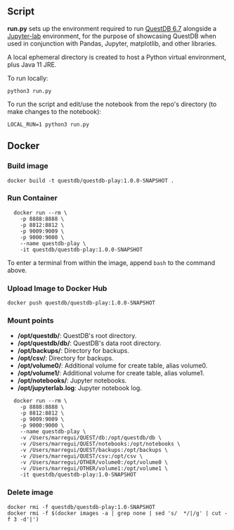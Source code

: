 ## Script

**run.py** sets up the environment required to run [QuestDB 6.7](https://github.com/questdb/questdb/releases/tag/6.7/)
alongside a [Jupyter-lab](https://jupyter.org/try-jupyter/lab/) environment, for the purpose of showcasing QuestDB
when used in conjunction with Pandas, Jupyter, matplotlib, and other libraries.

A local ephemeral directory is created to host a Python virtual environment, plus Java 11 JRE.

To run locally:

```shell
python3 run.py
```

To run the script and edit/use the notebook from the repo's directory (to make changes to the notebook):

```shell
LOCAL_RUN=1 python3 run.py
```

## Docker

### Build image

```shell
docker build -t questdb/questdb-play:1.0.0-SNAPSHOT .
```

### Run Container

```shell
  docker run --rm \
    -p 8888:8888 \
    -p 8812:8812 \
    -p 9009:9009 \
    -p 9000:9000 \
    --name questdb-play \
    -it questdb/questdb-play:1.0.0-SNAPSHOT
```

To enter a terminal from within the image, append `bash` to the command above.

### Upload Image to Docker Hub

```shell
docker push questdb/questdb-play:1.0.0-SNAPSHOT
```

### Mount points

- **/opt/questdb/**:  QuestDB's root directory.
- **/opt/questdb/db/**:  QuestDB's data root directory.
- **/opt/backups/**: Directory for backups.
- **/opt/csv/**: Directory for backups.
- **/opt/volume0/**: Additional volume for create table, alias volume0.
- **/opt/volume1/**: Additional volume for create table, alias volume1.
- **/opt/notebooks/**: Jupyter notebooks.
- **/opt/jupyterlab.log**: Jupyter notebook log.

```shell
  docker run --rm \
    -p 8888:8888 \
    -p 8812:8812 \
    -p 9009:9009 \
    -p 9000:9000 \
    --name questdb-play \
    -v /Users/marregui/QUEST/db:/opt/questdb/db \
    -v /Users/marregui/QUEST/notebooks:/opt/notebooks \
    -v /Users/marregui/QUEST/backups:/opt/backups \
    -v /Users/marregui/QUEST/csv:/opt/csv \
    -v /Users/marregui/OTHER/volume0:/opt/volume0 \
    -v /Users/marregui/OTHER/volume1:/opt/volume1 \
    -it questdb/questdb-play:1.0-SNAPSHOT
```

### Delete image

```shell
docker rmi -f questdb/questdb-play:1.0-SNAPSHOT
docker rmi -f $(docker images -a | grep none | sed 's/  */|/g' | cut -f 3 -d'|')
```
